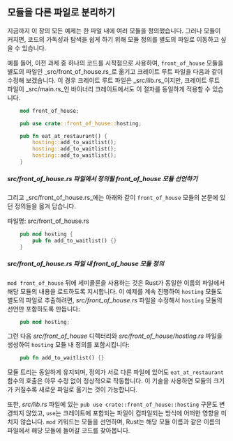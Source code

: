 ## 모듈을 다른 파일로 분리하기

지금까지 이 장의 모든 예제는 한 파일 내에 여러 모듈을 정의했습니다. 그러나 모듈이 커지면, 코드의 가독성과 탐색을 쉽게 하기 위해 모듈 정의를 별도의 파일로 이동하고 싶을 수 있습니다.

예를 들어, 이전 과제 중 하나의 코드를 시작점으로 사용하여, `front_of_house` 모듈을 별도의 파일인 _src/front_of_house.rs_로 옮기고 크레이트 루트 파일을 다음과 같이 수정해 보겠습니다. 이 경우 크레이트 루트 파일은 _src/lib.rs_이지만, 크레이트 루트 파일이 _src/main.rs_인 바이너리 크레이트에서도 이 절차를 동일하게 적용할 수 있습니다.

```rust
    mod front_of_house;

    pub use crate::front_of_house::hosting;

    pub fn eat_at_restaurant() {
        hosting::add_to_waitlist();
        hosting::add_to_waitlist();
        hosting::add_to_waitlist();
    }
```

##### _src/front_of_house.rs_ 파일에서 정의될 front_of_house 모듈 선언하기

그리고 _src/front_of_house.rs_에는 아래와 같이 `front_of_house` 모듈의 본문에 있던 정의들을 옮겨 담습니다.

<span class="filename">파일명: src/front_of_house.rs</span>

```rust
    pub mod hosting {
        pub fn add_to_waitlist() {}
    }
```

##### _src/front_of_house.rs_ 파일 내 front_of_house 모듈 정의

`mod front_of_house` 뒤에 세미콜론을 사용하는 것은 Rust가 동일한 이름의 파일에서 해당 모듈의 내용을 로드하도록 지시합니다. 이 예제를 계속 진행하여 `hosting` 모듈도 별도의 파일로 추출하려면, _src/front_of_house.rs_ 파일을 수정해서 `hosting` 모듈의 선언만 포함하도록 만듭니다:

```rust
    pub mod hosting;
```

그런 다음 _src/front_of_house_ 디렉터리와 _src/front_of_house/hosting.rs_ 파일을 생성하여 `hosting` 모듈 내 정의를 포함시킵니다:

```rust
    pub fn add_to_waitlist() {}
```

모듈 트리는 동일하게 유지되며, 정의가 서로 다른 파일에 있어도 `eat_at_restaurant` 함수의 호출은 아무 수정 없이 정상적으로 작동합니다. 이 기술을 사용하면 모듈의 크기가 커질수록 새로운 파일로 옮기는 것이 가능합니다.

또한, _src/lib.rs_ 파일에 있는 `pub use crate::front_of_house::hosting` 구문도 변경되지 않았고, `use`는 크레이트에 포함되는 파일이 컴파일되는 방식에 어떠한 영향을 미치지 않습니다. `mod` 키워드는 모듈을 선언하며, Rust는 해당 모듈 이름과 같은 이름의 파일에서 해당 모듈에 들어갈 코드를 찾아봅니다.